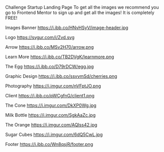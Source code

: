 Challenge Startup Landing Page
To get all the images we recommend you go to Frontend Mentor to sign up and get all the images! It is completely FREE!

Images
Banner
https://i.ibb.co/HNvHSyV/image-header.jpg

Logo
https://svgur.com/i/Zvd.svg

Arrow
https://i.ibb.co/MSv2H70/arrow.png

Learn More
https://i.ibb.co/TB2DVgK/learnmore.png

The Egg
https://i.ibb.co/D79rDCW/egg.jpg

Graphic Design
https://i.ibb.co/ssvvmSd/cherries.png

Photography
https://i.imgur.com/nVFptJO.png

Client
https://i.ibb.co/pWCgfnG/client1.png

The Cone
https://i.imgur.com/DkXP0Wg.jpg

Milk Bottle
https://i.imgur.com/SgkAaZc.jpg

The Orange
https://i.imgur.com/AQIss42.jpg

Sugar Cubes
https://i.imgur.com/6dQ5CwL.jpg

Footer
https://i.ibb.co/Wn8qsjR/footer.png
